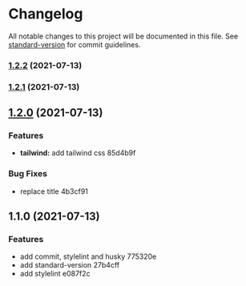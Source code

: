 # Changelog

All notable changes to this project will be documented in this file. See [standard-version](https://github.com/conventional-changelog/standard-version) for commit guidelines.

### [1.2.2](https://github.com/trigosop/test-changelog-commitlint/compare/v1.2.1...v1.2.2) (2021-07-13)

### [1.2.1](https://github.com/trigosop/test-changelog-commitlint/compare/v1.2.0...v1.2.1) (2021-07-13)

## [1.2.0](///compare/v1.1.0...v1.2.0) (2021-07-13)


### Features

* **tailwind:** add tailwind css 85d4b9f


### Bug Fixes

* replace title 4b3cf91

## 1.1.0 (2021-07-13)


### Features

* add commit, stylelint and husky 775320e
* add standard-version 27b4cff
* add stylelint e087f2c
